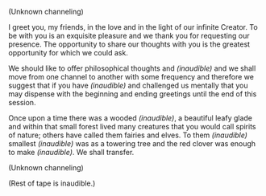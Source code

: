 <p class="channel-type">(Unknown channeling)</p>
<p>I greet you, my friends, in the love and in the light of our infinite Creator. To be with you is an exquisite pleasure and we thank you for requesting our presence. The opportunity to share our thoughts with you is the greatest opportunity for which we could ask.</p>
<p>We should like to offer philosophical thoughts and <em>(inaudible)</em> and we shall move from one channel to another with some frequency and therefore we suggest that if you have <em>(inaudible)</em> and challenged us mentally that you may dispense with the beginning and ending greetings until the end of this session.</p>
<p>Once upon a time there was a wooded <em>(inaudible)</em>, a beautiful leafy glade and within that small forest lived many creatures that you would call spirits of nature; others have called them fairies and elves. To them <em>(inaudible)</em> smallest <em>(inaudible)</em> was as a towering tree and the red clover was enough to make <em>(inaudible)</em>. We shall transfer.</p>
<p class="channel-type">(Unknown channeling)</p>
<p class="comment">(Rest of tape is inaudible.)</p>